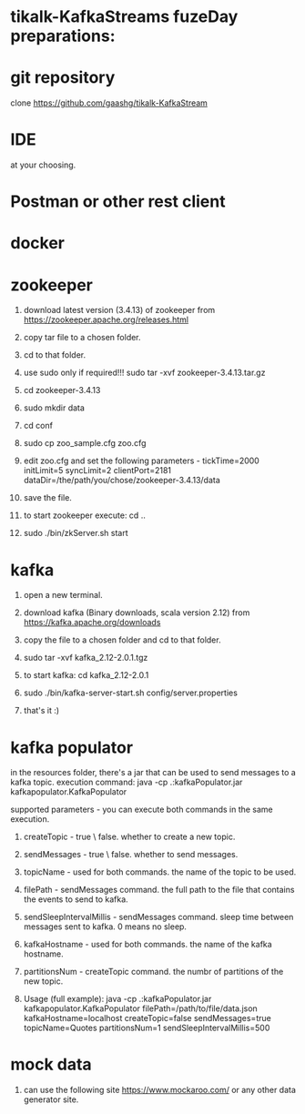 # tikalk-KafkaStreams fuzeDay preparations:


git repository
==============
clone https://github.com/gaashg/tikalk-KafkaStream

IDE
===
at your choosing.

Postman or other rest client
============================

docker
=====


zookeeper
=========
1. download latest version (3.4.13) of zookeeper from
https://zookeeper.apache.org/releases.html

2. copy tar file to a chosen folder.

3. cd to that folder. 

4. use sudo only if required!!!
sudo tar -xvf zookeeper-3.4.13.tar.gz

5. cd zookeeper-3.4.13

6. sudo mkdir data

7. cd conf

8. sudo cp zoo_sample.cfg zoo.cfg

9. edit zoo.cfg and set the following parameters -
tickTime=2000
initLimit=5
syncLimit=2
clientPort=2181
dataDir=/the/path/you/chose/zookeeper-3.4.13/data

10. save the file.

11. to start zookeeper execute:
cd .. 

12. sudo ./bin/zkServer.sh start


kafka
=====
1. open a new terminal.

2. download kafka (Binary downloads, scala version 2.12) from
https://kafka.apache.org/downloads

3. copy the file to a chosen folder and cd to that folder.

4. sudo tar -xvf kafka_2.12-2.0.1.tgz

5. to start kafka:
cd kafka_2.12-2.0.1

6. sudo ./bin/kafka-server-start.sh config/server.properties

7. that's it :)


kafka populator
===============
in the resources folder, there's a jar that can be used to send messages to a kafka topic.
execution command: 
java -cp .:kafkaPopulator.jar kafkapopulator.KafkaPopulator

supported parameters -
you can execute both commands in the same execution.
1. createTopic - true \ false. whether to create a new topic.
2. sendMessages - true \ false. whether to send messages.

3. topicName - used for both commands. the name of the topic to be used.
4. filePath - sendMessages command. the full path to the file that contains the events to send to kafka.
5. sendSleepIntervalMillis - sendMessages command. sleep time between messages sent to kafka. 0 means no sleep.

6. kafkaHostname - used for both commands. the name of the kafka hostname.
7. partitionsNum - createTopic command. the numbr of partitions of the new topic.

8. Usage (full example): java -cp .:kafkaPopulator.jar kafkapopulator.KafkaPopulator filePath=/path/to/file/data.json  kafkaHostname=localhost createTopic=false sendMessages=true topicName=Quotes partitionsNum=1 sendSleepIntervalMillis=500 


mock data
=========
1. can use the following site https://www.mockaroo.com/ or any other data generator site.
